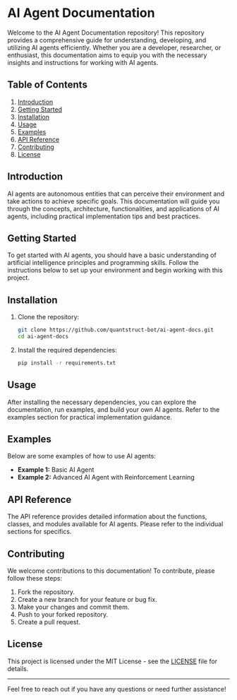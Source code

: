 # AI Agent Documentation

Welcome to the AI Agent Documentation repository! This repository provides a comprehensive guide for understanding, developing, and utilizing AI agents efficiently. Whether you are a developer, researcher, or enthusiast, this documentation aims to equip you with the necessary insights and instructions for working with AI agents.

## Table of Contents

1. [Introduction](#introduction)
2. [Getting Started](#getting-started)
3. [Installation](#installation)
4. [Usage](#usage)
5. [Examples](#examples)
6. [API Reference](#api-reference)
7. [Contributing](#contributing)
8. [License](#license)

## Introduction

AI agents are autonomous entities that can perceive their environment and take actions to achieve specific goals. This documentation will guide you through the concepts, architecture, functionalities, and applications of AI agents, including practical implementation tips and best practices.

## Getting Started

To get started with AI agents, you should have a basic understanding of artificial intelligence principles and programming skills. Follow the instructions below to set up your environment and begin working with this project.

## Installation

1. Clone the repository:
    ```bash
    git clone https://github.com/quantstruct-bot/ai-agent-docs.git
    cd ai-agent-docs
    ```
2. Install the required dependencies:
    ```bash
    pip install -r requirements.txt
    ```

## Usage

After installing the necessary dependencies, you can explore the documentation, run examples, and build your own AI agents. Refer to the examples section for practical implementation guidance.

## Examples

Below are some examples of how to use AI agents:
- **Example 1:** Basic AI Agent
- **Example 2:** Advanced AI Agent with Reinforcement Learning

## API Reference

The API reference provides detailed information about the functions, classes, and modules available for AI agents. Please refer to the individual sections for specifics.

## Contributing

We welcome contributions to this documentation! To contribute, please follow these steps:
1. Fork the repository.
2. Create a new branch for your feature or bug fix.
3. Make your changes and commit them.
4. Push to your forked repository.
5. Create a pull request.

## License

This project is licensed under the MIT License - see the [LICENSE](LICENSE) file for details.

---

Feel free to reach out if you have any questions or need further assistance!